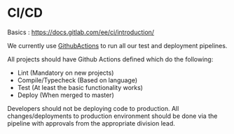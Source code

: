 # CI/CD

Basics : https://docs.gitlab.com/ee/ci/introduction/

We currently use [GithubActions](https://github.com/features/actions) to run all our test and deployment pipelines.

All projects should have Github Actions defined which do the following:

- Lint (Mandatory on new projects)
- Compile/Typecheck (Based on language)
- Test (At least the basic functionality works)
- Deploy (When merged to master)

Developers should not be deploying code to production. All changes/deployments to production environment should be done via the pipeline with approvals from the appropriate division lead. 

